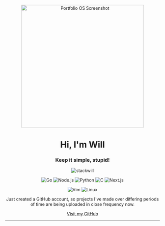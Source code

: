 <p align="center">
  <img src="https://i.postimg.cc/8PdrxcfD/stackwill-19-05-2025.png" alt="Portfolio OS Screenshot" width="400"/>
</p>


<h1 align="center">Hi, I'm Will</h1>
<h3 align="center">Keep it simple, stupid!</h3>

<p align="center">
  <img src="https://komarev.com/ghpvc/?username=stackwill&label=Profile%20views&color=0e75b6&style=flat" alt="stackwill" />
</p>

<p align="center">
  <img src="https://img.shields.io/badge/Go-00ADD8?style=for-the-badge&logo=go&logoColor=white" alt="Go" />
  <img src="https://img.shields.io/badge/Node.js-339933?style=for-the-badge&logo=node.js&logoColor=white" alt="Node.js" />
  <img src="https://img.shields.io/badge/Python-3776AB?style=for-the-badge&logo=python&logoColor=white" alt="Python" />
  <img src="https://img.shields.io/badge/C-A8B9CC?style=for-the-badge&logo=c&logoColor=white" alt="C" />
  <img src="https://img.shields.io/badge/Next.js-000000?style=for-the-badge&logo=next.js&logoColor=white" alt="Next.js" />
</p>

<p align="center">
  <img src="https://img.shields.io/badge/Vim-019733?style=for-the-badge&logo=vim&logoColor=white" alt="Vim" />
  <img src="https://img.shields.io/badge/Linux-FCC624?style=for-the-badge&logo=linux&logoColor=black" alt="Linux" />
</p>

<p align="center">
  Just created a GitHub account, so projects I've made over differing periods of time are being uploaded in close frequency now.
</p>

<p align="center">
  <a href="https://github.com/stackwill" target="_blank">Visit my GitHub</a>
</p>

---

